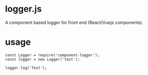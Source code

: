 # logger.js
A component based logger for front end (React/Vuejs components).

# usage
```
const Logger = require('component-logger');
const logger = new Logger('test');

logger.log('Test');
```